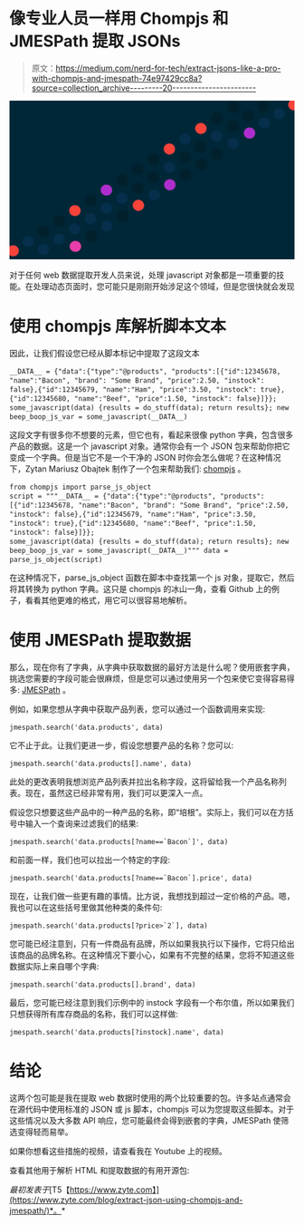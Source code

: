 # 像专业人员一样用 Chompjs 和 JMESPath 提取 JSONs

> 原文：<https://medium.com/nerd-for-tech/extract-jsons-like-a-pro-with-chompjs-and-jmespath-74e97429cc8a?source=collection_archive---------20----------------------->

![](img/69ab2af7026f82322b20fa6c9b4ab656.png)

对于任何 web 数据提取开发人员来说，处理 javascript 对象都是一项重要的技能。在处理动态页面时，您可能只是刚刚开始涉足这个领域，但是您很快就会发现

# 使用 chompjs 库解析脚本文本

因此，让我们假设您已经从脚本标记中提取了这段文本

```
__DATA__ = {"data":{"type":"@products", "products":[{"id":12345678, "name":"Bacon", "brand": "Some Brand", "price":2.50, "instock": false},{"id":12345679, "name":"Ham", "price":3.50, "instock": true},{"id":12345680, "name":"Beef", "price":1.50, "instock": false}]}}; some_javascript(data) {results = do_stuff(data); return results}; new beep_boop_js_var = some_javascript(__DATA__)
```

这段文字有很多你不想要的元素，但它也有，看起来很像 python 字典，包含很多产品的数据。这是一个 javascript 对象。通常你会有一个 JSON 包来帮助你把它变成一个字典。但是当它不是一个干净的 JSON 时你会怎么做呢？在这种情况下，Zytan Mariusz Obajtek 制作了一个包来帮助我们: [chompjs](https://github.com/Nykakin/chompjs) 。

```
from chompjs import parse_js_object 
script = """__DATA__ = {"data":{"type":"@products", "products":[{"id":12345678, "name":"Bacon", "brand": "Some Brand", "price":2.50, "instock": false},{"id":12345679, "name":"Ham", "price":3.50, "instock": true},{"id":12345680, "name":"Beef", "price":1.50, "instock": false}]}}; 
some_javascript(data) {results = do_stuff(data); return results}; new beep_boop_js_var = some_javascript(__DATA__)""" data = parse_js_object(script)
```

在这种情况下，parse_js_object 函数在脚本中查找第一个 js 对象，提取它，然后将其转换为 python 字典。这只是 chompjs 的冰山一角，查看 Github 上的例子，看看其他更难的格式，用它可以很容易地解析。

# 使用 JMESPath 提取数据

那么，现在你有了字典，从字典中获取数据的最好方法是什么呢？使用嵌套字典，挑选您需要的字段可能会很麻烦，但是您可以通过使用另一个包来使它变得容易得多: [JMESPath](https://github.com/jmespath/jmespath.py) 。

例如，如果您想从字典中获取产品列表，您可以通过一个函数调用来实现:

```
jmespath.search('data.products', data)
```

它不止于此。让我们更进一步，假设您想要产品的名称？您可以:

```
jmespath.search('data.products[].name', data)
```

此处的更改表明我想浏览产品列表并拉出名称字段，这将留给我一个产品名称列表。现在，虽然这已经非常有用，我们可以更深入一点。

假设您只想要这些产品中的一种产品的名称，即“培根”。实际上，我们可以在方括号中输入一个查询来过滤我们的结果:

```
jmespath.search('data.products[?name==`Bacon`]', data)
```

和前面一样，我们也可以拉出一个特定的字段:

```
jmespath.search('data.products[?name==`Bacon`].price', data)
```

现在，让我们做一些更有趣的事情。比方说，我想找到超过一定价格的产品。嗯，我也可以在这些括号里做其他种类的条件句:

```
jmespath.search('data.products[?price>`2`], data)
```

您可能已经注意到，只有一件商品有品牌，所以如果我执行以下操作，它将只给出该商品的品牌名称。在这种情况下要小心，如果有不完整的结果，您将不知道这些数据实际上来自哪个字典:

```
jmespath.search('data.products[].brand', data)
```

最后，您可能已经注意到我们示例中的 instock 字段有一个布尔值，所以如果我们只想获得所有库存商品的名称，我们可以这样做:

```
jmespath.search('data.products[?instock].name', data)
```

# 结论

这两个包可能是我在提取 web 数据时使用的两个比较重要的包。许多站点通常会在源代码中使用标准的 JSON 或 js 脚本，chompjs 可以为您提取这些脚本。对于这些情况以及大多数 API 响应，您可能最终会得到嵌套的字典，JMESPath 使筛选变得轻而易举。

如果你想看这些措施的视频，请查看我在 Youtube 上的视频。

查看其他用于解析 HTML 和提取数据的有用开源包:

*最初发表于*[T5【https://www.zyte.com】](https://www.zyte.com/blog/extract-json-using-chompjs-and-jmespath/)*。*